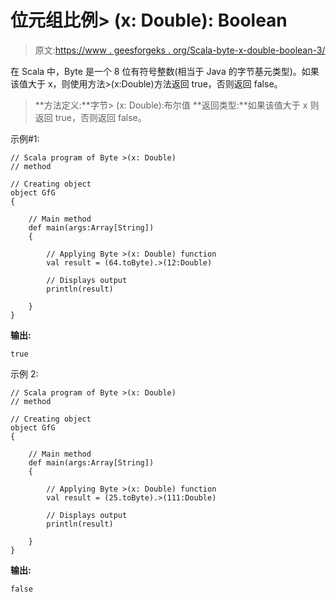 # 位元组比例> (x: Double): Boolean

> 原文:[https://www . geesforgeks . org/Scala-byte-x-double-boolean-3/](https://www.geeksforgeeks.org/scala-byte-x-double-boolean-3/)

在 Scala 中，Byte 是一个 8 位有符号整数(相当于 Java 的字节基元类型)。如果该值大于 x，则使用方法>(x:Double)方法返回 true，否则返回 false。

> **方法定义:**字节> (x: Double):布尔值
> **返回类型:**如果该值大于 x 则返回 true，否则返回 false。

示例#1:

```
// Scala program of Byte >(x: Double)
// method 

// Creating object 
object GfG 
{ 

    // Main method 
    def main(args:Array[String]) 
    { 

        // Applying Byte >(x: Double) function 
        val result = (64.toByte).>(12:Double) 

        // Displays output 
        println(result) 

    } 
} 
```

**输出:**

```
true
```

示例 2:

```
// Scala program of Byte >(x: Double)
// method 

// Creating object 
object GfG 
{ 

    // Main method 
    def main(args:Array[String]) 
    { 

        // Applying Byte >(x: Double) function 
        val result = (25.toByte).>(111:Double) 

        // Displays output 
        println(result) 

    } 
} 
```

**输出:**

```
false
```
